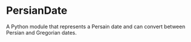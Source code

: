 # PersianDate
A Python module that represents a Persain date and can convert between Persian and Gregorian dates.
